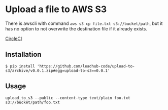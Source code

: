 Upload a file to AWS S3
=======================

There is awscli with command `aws s3 cp file.txt s3://bucket/path`, but it has no option to not overwrite the destination file if it already exists.

[CircleCI](https://circleci.com/gh/leadhub-code/upload-to-s3)


Installation
------------

```shell
$ pip install 'https://github.com/leadhub-code/upload-to-s3/archive/v0.0.1.zip#egg=upload-to-s3==0.0.1'
```


Usage
-----

```shell
upload_to_s3 --public --content-type text/plain foo.txt s3://bucket/path/foo.txt
```
